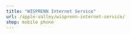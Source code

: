 ```yaml
---
title: "WISPRENN Internet Service"
url: /apple-valley/wisprenn-internet-service/
shop: mobile phone
---
```

